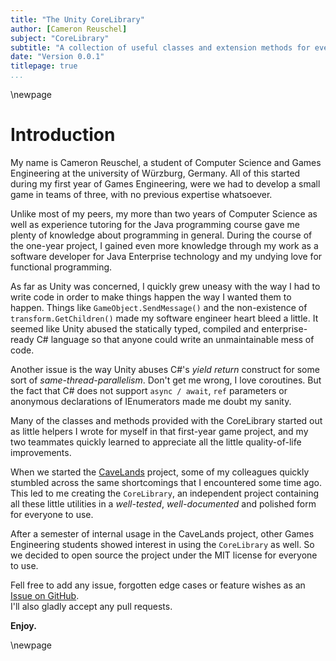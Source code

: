 ```yaml
---
title: "The Unity CoreLibrary"
author: [Cameron Reuschel]
subject: "CoreLibrary"
subtitle: "A collection of useful classes and extension methods for every Unity project"
date: "Version 0.0.1"
titlepage: true
...
```


\newpage

# Introduction

My name is Cameron Reuschel, a student of Computer Science and Games Engineering at the university of Würzburg, Germany. All of this started during my first year of Games Engineering, were we had to develop a small game in teams of three, with no previous expertise whatsoever.

Unlike most of my peers, my more than two years of Computer Science as well as experience tutoring for the Java programming course gave me plenty of knowledge about programming in general. During the course of the one-year project, I gained even more knowledge through my work as a software developer for Java Enterprise technology and my undying love for functional programming.

As far as Unity was concerned, I quickly grew uneasy with the way I had to write code in order to make things happen the way I wanted them to happen. Things like `GameObject.SendMessage()` and the non-existence of `transform.GetChildren()` made my software engineer heart bleed a little. It seemed like Unity abused the statically typed, compiled and enterprise-ready C# language so that anyone could write an unmaintainable mess of code.

Another issue is the way Unity abuses C#'s *yield return* construct for some sort of *same-thread-parallelism*. Don't get me wrong, I love coroutines. But the fact that C# does not support `async / await`, `ref` parameters or anonymous declarations of IEnumerators made me doubt my sanity.

Many of the classes and methods provided with the CoreLibrary started out as little helpers I wrote for myself in that first-year game project, and my two teammates quickly learned to appreciate all the little quality-of-life improvements.

When we started the [CaveLands](http://cavelands.de/) project, some of my colleagues quickly stumbled across the same shortcomings that I encountered some time ago. This led to me creating the `CoreLibrary`, an independent project containing all these little utilities in a *well-tested*, *well-documented* and polished form for everyone to use.

After a semester of internal usage in the CaveLands project, other Games Engineering students showed interest in using the `CoreLibrary` as well. So we decided to open source the project under the MIT license for everyone to use.

Fell free to add any issue, forgotten edge cases or feature wishes as an [Issue on GitHub](???).\
I'll also gladly accept any pull requests.

**Enjoy.**

\newpage
